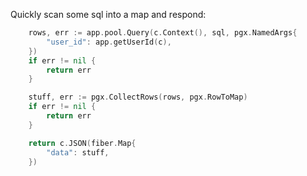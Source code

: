 Quickly scan some sql into a map and respond:

```go
	rows, err := app.pool.Query(c.Context(), sql, pgx.NamedArgs{
		"user_id": app.getUserId(c),
	})
	if err != nil {
		return err
	}

	stuff, err := pgx.CollectRows(rows, pgx.RowToMap)
	if err != nil {
		return err
	}

	return c.JSON(fiber.Map{
		"data": stuff,
	})
```
